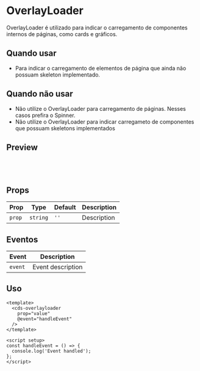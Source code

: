 # OverlayLoader

OverlayLoader é utilizado para indicar o carregamento de componentes internos de páginas, como cards e gráficos.

## Quando usar

- Para indicar o carregamento de elementos de página que ainda não possuam skeleton implementado.

## Quando não usar

- Não utilize o OverlayLoader para carregamento de páginas. Nesses casos prefira o Spinner.
- Não utilize o OverlayLoader para indicar carregameto de componentes que possuam skeletons implementados

## Preview

<script setup>
import OverlayLoader from '@/components/OverlayLoader.vue';

const handleClick = () => {
  console.log('Component interaction');
};
</script>

<div class="demo-container">
  <OverlayLoader />
</div>

## Props

| Prop | Type | Default | Description |
|------|------|---------|-------------|
| `prop` | `string` | `''` | Description |

## Eventos

| Event | Description |
|-------|-------------|
| `event` | Event description |

## Uso

```vue
<template>
  <cds-overlayloader
    prop="value"
    @event="handleEvent"
  />
</template>

<script setup>
const handleEvent = () => {
  console.log('Event handled');
};
</script>
```

<style scoped>
.demo-container {
  padding: 20px;
  border: 1px solid var(--vp-c-border);
  border-radius: 8px;
  margin: 16px 0;
}
</style>